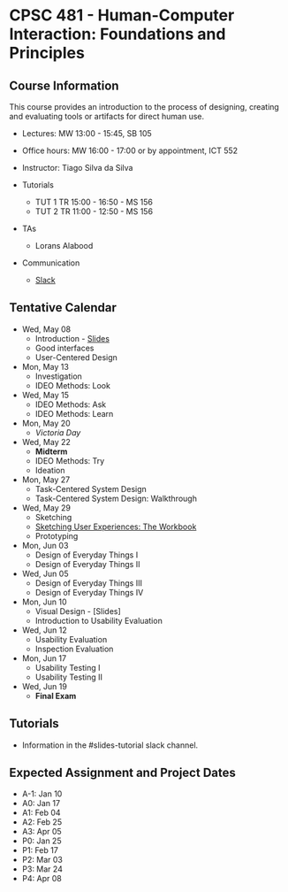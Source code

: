 # CPSC 481 - Human-Computer Interaction: Foundations and Principles

## Course Information

This course provides an introduction to the process of designing, creating and evaluating tools or artifacts for direct human use.

- Lectures: MW 13:00 - 15:45, SB 105
- Office hours: MW 16:00 - 17:00 or by appointment, ICT 552
- Instructor: Tiago Silva da Silva
- Tutorials
	- TUT 1	TR 15:00 - 16:50 - MS 156
	- TUT 2	TR 11:00 - 12:50 - MS 156

- TAs
	- Lorans Alabood

- Communication
	- [Slack](http://cpsc481-2019s.slack.com/)


## Tentative Calendar

- Wed, May 08
	- Introduction - [Slides](link)
	- Good interfaces
	- User-Centered Design
- Mon, May 13
	- Investigation
	- IDEO Methods: Look
- Wed, May 15
	- IDEO Methods: Ask
	- IDEO Methods: Learn
- Mon, May 20
	- *Victoria Day*
- Wed, May 22
	- **Midterm**
	- IDEO Methods: Try
	- Ideation
- Mon, May 27
	- Task-Centered System Design
	- Task-Centered System Design: Walkthrough
- Wed, May 29
	- Sketching
	- [Sketching User Experiences: The Workbook](https://sketchbook.cpsc.ucalgary.ca/)
	- Prototyping
- Mon, Jun 03
	- Design of Everyday Things I
	- Design of Everyday Things II
- Wed, Jun 05
	- Design of Everyday Things III
	- Design of Everyday Things IV
- Mon, Jun 10
	- Visual Design - [Slides]
	- Introduction to Usability Evaluation
- Wed, Jun 12
	- Usability Evaluation
	- Inspection Evaluation
- Mon, Jun 17
	- Usability Testing I
	- Usability Testing II
- Wed, Jun 19
	- **Final Exam**



## Tutorials
- Information in the #slides-tutorial slack channel.

## Expected Assignment and Project Dates
- A-1: Jan 10
- A0: Jan 17
- A1: Feb 04
- A2: Feb 25
- A3: Apr 05
- P0: Jan 25
- P1: Feb 17
- P2: Mar 03
- P3: Mar 24
- P4: Apr 08
